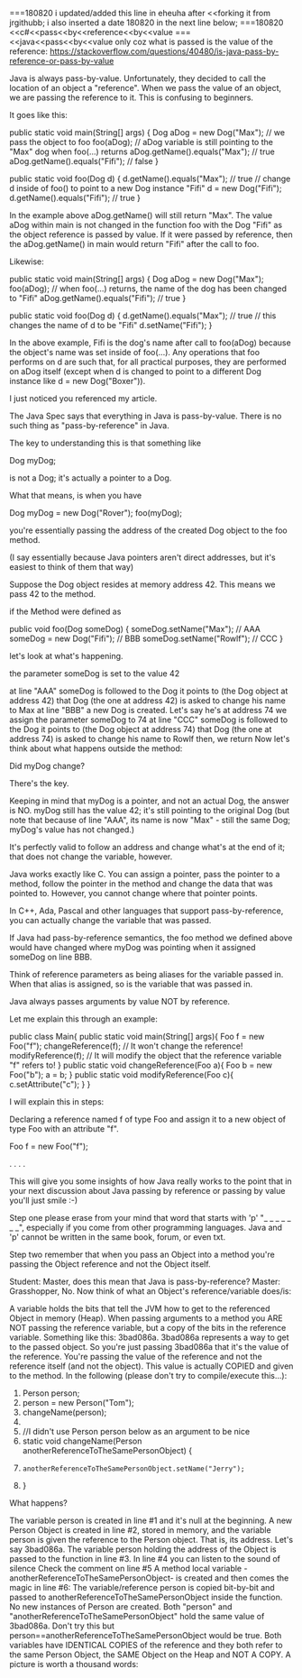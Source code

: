
===180820 i updated/added this line in eheuha after <<forking it from jrgithubb; i also inserted a date 180820 in the next line below;
===180820 <<c#<<pass<<by<<reference<<by<<value
=== <<java<<pass<<by<<value only coz what is passed is the value of the reference:
https://stackoverflow.com/questions/40480/is-java-pass-by-reference-or-pass-by-value

Java is always pass-by-value. Unfortunately, they decided to call the location of an object a "reference".  When we pass the value of an object, we are passing the reference to it.  This is confusing to beginners.

It goes like this:

public static void main(String[] args) {
    Dog aDog = new Dog("Max");
    // we pass the object to foo
    foo(aDog);
    // aDog variable is still pointing to the "Max" dog when foo(...) returns
    aDog.getName().equals("Max"); // true
    aDog.getName().equals("Fifi"); // false 
}

public static void foo(Dog d) {
    d.getName().equals("Max"); // true
    // change d inside of foo() to point to a new Dog instance "Fifi"
    d = new Dog("Fifi");
    d.getName().equals("Fifi"); // true
}

In the example above aDog.getName() will still return "Max". The value aDog within main is not changed in the function foo with the Dog "Fifi" as the object reference is passed by value. If it were passed by reference, then the aDog.getName() in main would return "Fifi" after the call to foo.

Likewise:

public static void main(String[] args) {
    Dog aDog = new Dog("Max");
    foo(aDog);
    // when foo(...) returns, the name of the dog has been changed to "Fifi"
    aDog.getName().equals("Fifi"); // true
}

public static void foo(Dog d) {
    d.getName().equals("Max"); // true
    // this changes the name of d to be "Fifi"
    d.setName("Fifi");
}


In the above example, Fifi is the dog's name after call to foo(aDog) because the object's name was set inside of foo(...). Any operations that foo performs on d are such that, for all practical purposes, they are performed on aDog itself (except when d is changed to point to a different Dog instance like d = new Dog("Boxer")).


I just noticed you referenced my article.

The Java Spec says that everything in Java is pass-by-value. There is no such thing as "pass-by-reference" in Java.

The key to understanding this is that something like

Dog myDog;

is not a Dog; it's actually a pointer to a Dog.

What that means, is when you have

Dog myDog = new Dog("Rover");
foo(myDog);

you're essentially passing the address of the created Dog object to the foo method.

(I say essentially because Java pointers aren't direct addresses, but it's easiest to think of them that way)

Suppose the Dog object resides at memory address 42. This means we pass 42 to the method.

if the Method were defined as

public void foo(Dog someDog) {
    someDog.setName("Max");     // AAA
    someDog = new Dog("Fifi");  // BBB
    someDog.setName("Rowlf");   // CCC
}

let's look at what's happening.

the parameter someDog is set to the value 42

at line "AAA" someDog is followed to the Dog it points to (the Dog object at address 42)
that Dog (the one at address 42) is asked to change his name to Max
at line "BBB" a new Dog is created. Let's say he's at address 74
we assign the parameter someDog to 74 
at line "CCC" someDog is followed to the Dog it points to (the Dog object at address 74)
that Dog (the one at address 74) is asked to change his name to Rowlf
then, we return
Now let's think about what happens outside the method:

Did myDog change?

There's the key.

Keeping in mind that myDog is a pointer, and not an actual Dog, the answer is NO. myDog still has the value 42; it's still pointing to the original Dog (but note that because of line "AAA", its name is now "Max" - still the same Dog; myDog's value has not changed.)

It's perfectly valid to follow an address and change what's at the end of it; that does not change the variable, however.

Java works exactly like C. You can assign a pointer, pass the pointer to a method, follow the pointer in the method and change the data that was pointed to. However, you cannot change where that pointer points.


In C++, Ada, Pascal and other languages that support pass-by-reference, you can actually change the variable that was passed.

If Java had pass-by-reference semantics, the foo method we defined above would have changed where myDog was pointing when it assigned someDog on line BBB.

Think of reference parameters as being aliases for the variable passed in. When that alias is assigned, so is the variable that was passed in.


Java always passes arguments by value NOT by reference.

Let me explain this through an example: 

public class Main{
     public static void main(String[] args){
          Foo f = new Foo("f");
          changeReference(f); // It won't change the reference!
          modifyReference(f); // It will modify the object that the reference variable "f" refers to!
     }
     public static void changeReference(Foo a){
          Foo b = new Foo("b");
          a = b;
     }
     public static void modifyReference(Foo c){
          c.setAttribute("c");
     }
}

I will explain this in steps:

Declaring a reference named f of type Foo and assign it to a new object of type Foo with an attribute "f".

Foo f = new Foo("f");

.
.
.
.

This will give you some insights of how Java really works to the point that in your next discussion about Java passing by reference or passing by value you'll just smile :-)

Step one please erase from your mind that word that starts with 'p' "_ _ _ _ _ _ _", especially if you come from other programming languages. Java and 'p' cannot be written in the same book, forum, or even txt.

Step two remember that when you pass an Object into a method you're passing the Object reference and not the Object itself.

Student: Master, does this mean that Java is pass-by-reference?
Master: Grasshopper, No.
Now think of what an Object's reference/variable does/is:

A variable holds the bits that tell the JVM how to get to the referenced Object in memory (Heap).
When passing arguments to a method you ARE NOT passing the reference variable, but a copy of the bits in the reference variable. Something like this: 3bad086a. 3bad086a represents a way to get to the passed object.
So you're just passing 3bad086a that it's the value of the reference.
You're passing the value of the reference and not the reference itself (and not the object).
This value is actually COPIED and given to the method. 
In the following (please don't try to compile/execute this...):

1. Person person;
2. person = new Person("Tom");
3. changeName(person);
4.
5. //I didn't use Person person below as an argument to be nice
6. static void changeName(Person anotherReferenceToTheSamePersonObject) {
7.     anotherReferenceToTheSamePersonObject.setName("Jerry");
8. }

What happens?

The variable person is created in line #1 and it's null at the beginning.
A new Person Object is created in line #2, stored in memory, and the variable person is given the reference to the Person object. That is, its address. Let's say 3bad086a.
The variable person holding the address of the Object is passed to the function in line #3.
In line #4 you can listen to the sound of silence 
Check the comment on line #5
A method local variable -anotherReferenceToTheSamePersonObject- is created and then comes the magic in line #6: The variable/reference person is copied bit-by-bit and passed to anotherReferenceToTheSamePersonObject inside the function.
No new instances of Person are created.
Both "person" and "anotherReferenceToTheSamePersonObject" hold the same value of 3bad086a.
Don't try this but person==anotherReferenceToTheSamePersonObject would be true.
Both variables have IDENTICAL COPIES of the reference and they both refer to the same Person Object, the SAME Object on the Heap and NOT A COPY.
A picture is worth a thousand words:

